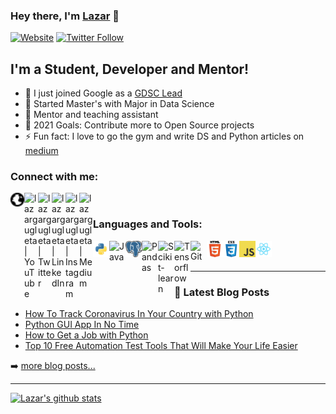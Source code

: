 ### Hey there, I'm [Lazar][website] 👋

[![Website](https://img.shields.io/website?label=lazargugleta.com&style=for-the-badge&url=https%3A%2F%2Flazargugleta.com)](https://lazargugleta.com)
[![Twitter Follow](https://img.shields.io/twitter/follow/LazarGugleta?color=1DA1F2&logo=twitter&style=for-the-badge)](https://twitter.com/intent/follow?LazarGugleta&screen_name=LazarGugleta)

## I'm a Student, Developer and Mentor!

- 🔭 I just joined Google as a [GDSC Lead][google_link] 
- 🌱 Started Master's with Major in Data Science
- 👯 Mentor and teaching assistant 
- 🥅 2021 Goals: Contribute more to Open Source projects
- ⚡ Fun fact: I love to go the gym and write DS and Python articles on [medium]

### Connect with me:

[<img align="left" alt="lazargugleta.com" width="22px" src="https://raw.githubusercontent.com/iconic/open-iconic/master/svg/globe.svg" />][website]
[<img align="left" alt="lazargugleta | YouTube" width="22px" src="https://cdn.jsdelivr.net/npm/simple-icons@v3/icons/youtube.svg" />][youtube]
[<img align="left" alt="lazargugleta | Twitter" width="22px" src="https://cdn.jsdelivr.net/npm/simple-icons@v3/icons/twitter.svg" />][twitter]
[<img align="left" alt="lazargugleta | LinkedIn" width="22px" src="https://cdn.jsdelivr.net/npm/simple-icons@v3/icons/linkedin.svg" />][linkedin]
[<img align="left" alt="lazargugleta | Instagram" width="22px" src="https://cdn.jsdelivr.net/npm/simple-icons@v3/icons/instagram.svg" />][instagram]
[<img align="left" alt="lazargugleta | Medium" width="22px" src="https://cdn.jsdelivr.net/npm/simple-icons@v3/icons/medium.svg" />][medium]

<br />

### Languages and Tools:

<img align="left" alt="Python" width="26px" src="https://raw.githubusercontent.com/github/explore/80688e429a7d4ef2fca1e82350fe8e3517d3494d/topics/python/python.png" />
<img align="left" alt="Java" width="26px" src="https://i.imgur.com/B4N1Rnr.png" />
<img align="left" alt="Postgresql" width="26px" src="https://raw.githubusercontent.com/github/explore/80688e429a7d4ef2fca1e82350fe8e3517d3494d/topics/postgresql/postgresql.png" />
<img align="left" alt="Pandas" width="26px" src="https://i.imgur.com/xNwMewa.png" /> 
<img align="left" alt="Scikit-learn" width="26px" src="https://i.imgur.com/QZsKsQ7.png" /> 
<img align="left" alt="Tensorflow" width="26px" src="https://i.imgur.com/ooADLjL.png" /> 
<img align="left" alt="Git" width="26px" src="https://i.imgur.com/jT8OpaP.png" />
<!-- <img align="left" alt="GitHub" width="26px" src="https://raw.githubusercontent.com/github/explore/78df643247d429f6cc873026c0622819ad797942/topics/github/github.png" /> -->
<!-- <img align="left" alt="Terminal" width="26px" src="https://raw.githubusercontent.com/github/explore/80688e429a7d4ef2fca1e82350fe8e3517d3494d/topics/terminal/terminal.png" /> -->
<img align="left" alt="HTML5" width="26px" src="https://raw.githubusercontent.com/github/explore/80688e429a7d4ef2fca1e82350fe8e3517d3494d/topics/html/html.png" />
<img align="left" alt="CSS3" width="26px" src="https://raw.githubusercontent.com/github/explore/80688e429a7d4ef2fca1e82350fe8e3517d3494d/topics/css/css.png" />
<img align="left" alt="JavaScript" width="26px" src="https://raw.githubusercontent.com/github/explore/80688e429a7d4ef2fca1e82350fe8e3517d3494d/topics/javascript/javascript.png" />
<img align="left" alt="React" width="26px" src="https://raw.githubusercontent.com/github/explore/80688e429a7d4ef2fca1e82350fe8e3517d3494d/topics/react/react.png" />

<br />
<br />

---

### 📕 Latest Blog Posts

<!-- BLOG-POST-LIST:START -->
- [How To Track Coronavirus In Your Country with Python](https://towardsdatascience.com/how-to-track-coronavirus-with-python-a5320b778c8e)
- [Python GUI App In No Time](https://towardsdatascience.com/python-gui-app-in-no-time-ea7282e33024)
- [How to Get a Job with Python](https://towardsdatascience.com/how-to-get-a-job-with-python-575f1b79fa11)
- [Top 10 Free Automation Test Tools That Will Make Your Life Easier](https://towardsdatascience.com/top-10-free-automation-software-that-will-make-your-life-easier-63217e670447)
<!-- BLOG-POST-LIST:END -->

➡️ [more blog posts...][medium]

---

<!-- GITHUB STATS -->
[![Lazar's github stats](https://github-readme-stats.vercel.app/api?username=lazargugleta)](https://github.com/lazargugleta/github-readme-stats)


[website]: https://lazargugleta.com/
[twitter]: https://twitter.com/LazarGugleta
[youtube]: https://youtu.be/yH8j8sscMpc
[instagram]: https://instagram.com/lazar_gugleta
[linkedin]: https://linkedin.com/in/lazargugleta
[medium]: https://medium.com/@lazar.gugleta
[google_link]: https://gdsc.community.dev/u/m67t5v/